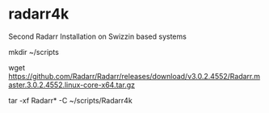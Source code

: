 # radarr4k
Second Radarr Installation on Swizzin based systems

mkdir ~/scripts

wget https://github.com/Radarr/Radarr/releases/download/v3.0.2.4552/Radarr.master.3.0.2.4552.linux-core-x64.tar.gz

tar -xf Radarr* -C ~/scripts/Radarr4k

